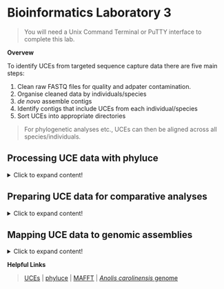 # Bioinformatics Laboratory 3
>You will need a Unix Command Terminal or PuTTY interface to complete this lab. 

**Overvew**

To identify UCEs from targeted sequence capture data there are five main steps:

1. Clean raw FASTQ files for quality and adpater contamination.
2. Organise cleaned data by individuals/species
3. *de novo* assemble contigs 
4. Identify contigs that include UCEs from each individual/species
5. Sort UCEs into appropriate directories
>For phylogenetic analyses etc., UCEs can then be aligned across all species/individuals. 

## Processing UCE data with phyluce

<details>
  <summary>Click to expand content!</summary>

>As we already learned in [Unit 1](https://github.com/nhm-herpetology/museum-NGS-training/tree/main/Unit_01/Bioinformatics_Lab) and [Unit 2](https://github.com/nhm-herpetology/museum-NGS-training/tree/main/Unit_02/Bioinformatics_Lab), phyluce is a really helpful program for processing targeted sequence capture data. There are several tutorials avialable here [here](https://phyluce.readthedocs.io/en/latest/tutorials/index.html)


1. Navigate to the SRA tools ```bin``` directory from [Unit 1](https://github.com/nhm-herpetology/museum-NGS-training/tree/main/Unit_01/Bioinformatics_Lab). We will download some raw data from three more snake species from the Streicher & Wiens [2016](https://www.sciencedirect.com/science/article/abs/pii/S1055790316300495?via%3Dihub) dataset; *Xenodermus javanicus*, *Micrurus fulvius*, and *Loxocemus bicolor*.

```
./fasterq-dump SRR3284492	
```
>The *X. javanicus* download should take ~4-5 minutes with an output of:  
```
spots read      : 727,334
reads read      : 1,454,668
reads written   : 1,454,668	
```   

```
./fasterq-dump SRR3284197	
```
 >The *M. fulvius* download should take ~3-4 minutes with an output of: 
```
spots read      : 560,385
reads read      : 1,120,770
reads written   : 1,120,770
```
  
```
./fasterq-dump SRR3284196		
```
>The *L. bicolor* download should take ~2-3 minutes with an output of:
```
spots read      : 256,289
reads read      : 512,578
reads written   : 512,578		
```  
  
2. Now, we will move these new files to our phyluce directory from [Unit 1](https://github.com/nhm-herpetology/museum-NGS-training/tree/main/Unit_01/Bioinformatics_Lab):

```
mv SRR3284492_1.fastq /home/jefs/NGS_course/Unit_1/Data/raw-fastq
```  
```
mv SRR3284492_2.fastq /home/jefs/NGS_course/Unit_1/Data/raw-fastq
```   
```
mv SRR3284197_1.fastq /home/jefs/NGS_course/Unit_1/Data/raw-fastq
```  
```
mv SRR3284197_2.fastq /home/jefs/NGS_course/Unit_1/Data/raw-fastq
```    
```
mv SRR3284196_1.fastq /home/jefs/NGS_course/Unit_1/Data/raw-fastq
```  
```
mv SRR3284196_2.fastq /home/jefs/NGS_course/Unit_1/Data/raw-fastq
```     

3. Now navigate to the 'Data/raw-fastq' directory. Let's prepare the files for cleaning by renaming them and compressing them: 
```
mv SRR3284492_1.fastq SRR3284492_S1_L001_R1_001.fastq
```
```
mv SRR3284492_2.fastq SRR3284492_S1_L001_R2_001.fastq
``` 
```
gzip SRR3284492_S1_L001_R1_001.fastq
```  
```
gzip SRR3284492_S1_L001_R2_001.fastq
```
>These compression steps might take a few minutes...
```
mv SRR3284197_1.fastq SRR3284197_S1_L001_R1_001.fastq
```  
```
mv SRR3284197_2.fastq SRR3284197_S1_L001_R2_001.fastq
``` 
```
gzip SRR3284197_S1_L001_R1_001.fastq
```  
```
gzip SRR3284197_S1_L001_R2_001.fastq
```
>These compression steps might take a few minutes...  
```
mv SRR3284196_1.fastq SRR3284196_S1_L001_R1_001.fastq
```  
```
mv SRR3284196_2.fastq SRR3284196_S1_L001_R2_001.fastq
``` 
```
gzip SRR3284196_S1_L001_R1_001.fastq
```  
```
gzip SRR3284196_S1_L001_R2_001.fastq
``` 
>Now navigate back up to the ```Data``` directory. 
  
4. Before we run illumiprocessor, let's remove the ```clean-fastq``` directory and the ```illumiprocessor.conf``` + ```illumiprocessor.log``` files from [Unit 1](https://github.com/nhm-herpetology/museum-NGS-training/tree/main/Unit_01/Bioinformatics_Lab):
  
```
rm -r clean-fastq
```
```
rm illumiprocessor.conf
``` 
```
rm illumiprocessor.log
```    
  
5. Now we will run Illumiprocessor, but an updated configuration file is needed. The configuration file should look like this:

```
[adapters]
i7:AGATCGGAAGAGCACACGTCTGAACTCCAGTCAC*ATCTCGTATGCCGTCTTCTGCTTG
i5:AGATCGGAAGAGCGTCGTGTAGGGAAAGAGTGTAGATCTCGGTGGTCGCCGTATCATT

[tag sequences]  
INDEX-16:CCGTCCCG
INDEX-17:GTCCGCAC
INDEX-32:CAGCGTTA
INDEX-41:CTCAATGA
  
[tag map]
SRR3284185_S1:INDEX-16
SRR3284197_S1:INDEX-17    
SRR3284492_S1:INDEX-32
SRR3284196_S1:INDEX-41  
  
[names]
SRR3284185_S1:Cylindrophis_ruffus_FMNH_258674
SRR3284197_S1:Micrurus_fulvius_YPM_14096  
SRR3284492_S1:Xenodermus_javanicus_FMNH_230073
SRR3284196_S1:Loxocemus_bicolor_ZA_46400  
  
```  

6. To make the configuration text file let's use the command line: 
 
 ```  
  cat > illumiprocessor.conf
 ```   
 Now paste the configuration text (from Step 5) into your terminal and then press CTRL + SHIFT + D.   
 
7. We are now ready to run Illumiprocessor to trim low quality bases + remove adapter contamiantion: 
 ```   
illumiprocessor \
    --input raw-fastq/ \
    --output clean-fastq \
    --config illumiprocessor.conf \
    --cores 4  
 ```   
>This should take ~3 minutes to run 
  
8. We need to update the assembly configuration file from [Unit 2](https://github.com/nhm-herpetology/museum-NGS-training/tree/main/Unit_02/Bioinformatics_Lab) to assemble reads into contigs. The configuration file should look like this:

```
[samples]
Cylindrophis_ruffus_FMNH_258674:clean-fastq/Cylindrophis_ruffus_FMNH_258674/split-adapter-quality-trimmed/
Micrurus_fulvius_YPM_14096:clean-fastq/Micrurus_fulvius_YPM_14096/split-adapter-quality-trimmed/  
Xenodermus_javanicus_FMNH_230073:clean-fastq/Xenodermus_javanicus_FMNH_230073/split-adapter-quality-trimmed/ 
Loxocemus_bicolor_ZA_46400:clean-fastq/Loxocemus_bicolor_ZA_46400/split-adapter-quality-trimmed/  
  
```  

9. To remove the old file and make the updated configuration text file let's use the command line: 
 
```  
rm assembly.conf
``` 
```  
cat > assembly.conf
```   
 Now paste the configuration text (from Step 8) into your terminal and then press CTRL + SHIFT + D.   

10. We are now ready to assemble the reads into contigs using velvet, but first we will remove the velvet-assemblies directory and log file from [Unit 2](https://github.com/nhm-herpetology/museum-NGS-training/tree/main/Unit_02/Bioinformatics_Lab): 

```  
rm -r velvet-assemblies
``` 
```  
rm phyluce_assembly_assemblo_velvet.log
```   
```   
phyluce_assembly_assemblo_velvet \
    --conf assembly.conf \
    --output velvet-assemblies \
    --cores 12 
 ```  
>This should take ~12-13 minutes to run. Now we are ready to identify which contigs correspond to UCE loci. 
  
11. Download the Tetrapod 5k probe sequences (this will be used to identify UCEs from the capture data). The probe set can also be downloaded [here](https://www.ultraconserved.org/)
  
```
wget https://raw.githubusercontent.com/nhm-herpetology/museum-NGS-training/main/Unit_03/Bioinformatics_Lab/Tetrapods-UCE-5Kv1.fasta
``` 

12. Now we will identify which contigs are UCEs: 

```  
phyluce_assembly_match_contigs_to_probes \
    --contigs velvet-assemblies/contigs \
    --probes Tetrapods-UCE-5Kv1.fasta \
    --output uce-search-results  
```
We should see something similar to the following output: 
  
```
2021-09-21 19:21:24,334 - phyluce_assembly_match_contigs_to_probes - INFO - Cylindrophis_ruffus_FMNH_258674: 2365 (4.81%) uniques of 49160 contigs, 0 dupe probe matches, 203 UCE loci removed for matching multiple contigs, 2 contigs removed for matching multiple UCE loci
2021-09-21 19:21:39,173 - phyluce_assembly_match_contigs_to_probes - INFO - Loxocemus_bicolor_ZA_46400: 1924 (2.50%) uniques of 76848 contigs, 0 dupe probe matches, 200 UCE loci removed for matching multiple contigs, 2 contigs removed for matching multiple UCE loci
2021-09-21 19:22:16,960 - phyluce_assembly_match_contigs_to_probes - INFO - Micrurus_fulvius_YPM_14096: 1315 (0.64%) uniques of 204962 contigs, 0 dupe probe matches, 228 UCE loci removed for matching multiple contigs, 2 contigs removed for matching multiple UCE loci
2021-09-21 19:22:57,398 - phyluce_assembly_match_contigs_to_probes - INFO - Xenodermus_javanicus_FMNH_230073: 1308 (0.56%) uniques of 234241 contigs, 0 dupe probe matches, 288 UCE loci removed for matching multiple contigs, 1 contigs removed for matching multiple UCE loci

```
  
13. Now we need to make a configuration file for extracting UCE data from this probe sequence matching step: 

```  
[all]
Cylindrophis_ruffus_FMNH_258674
Micrurus_fulvius_YPM_14096
Xenodermus_javanicus_FMNH_230073
Loxocemus_bicolor_ZA_46400
```
  
14. To make the configuration file: 
  
```  
cat > taxon-set.conf
```   
Now paste the configuration text (from Step 13) into your terminal and then press CTRL + SHIFT + D.   

15. It is time to extract UCEs from the taxa in our configuration file + make a directory to hold the information:  
``` 
mkdir -p taxon-sets/all
```  
```   
phyluce_assembly_get_match_counts \
    --locus-db uce-search-results/probe.matches.sqlite \
    --taxon-list-config taxon-set.conf \
    --taxon-group 'all' \
    --incomplete-matrix \
    --output taxon-sets/all/all-taxa-incomplete.conf  
``` 
 
16. Now we need to extract the UCE sequence data in the form of taxon-specific FASTA files: 

```  
cd taxon-sets/all  
```
```  
mkdir log
```  
```
cd ..
```
```
cd ..
```  
```  
phyluce_assembly_get_fastas_from_match_counts \
    --contigs velvet-assemblies/contigs \
    --locus-db uce-search-results/probe.matches.sqlite \
    --match-count-output taxon-sets/all/all-taxa-incomplete.conf \
    --output taxon-sets/all/all-taxa-incomplete.fasta \
    --incomplete-matrix taxon-sets/all/all-taxa-incomplete.incomplete \
    --log-path taxon-sets/all/log  
```   
  
The output should look something like this: 

```  
2021-09-21 19:33:53,819 - phyluce_assembly_get_fastas_from_match_counts - INFO - -------Getting UCE loci for Cylindrophis_ruffus_FMNH_258674------
2021-09-21 19:33:54,608 - phyluce_assembly_get_fastas_from_match_counts - INFO - There are 2365 UCE loci for Cylindrophis_ruffus_FMNH_258674
2021-09-21 19:33:54,608 - phyluce_assembly_get_fastas_from_match_counts - INFO - Parsing and renaming contigs for Cylindrophis_ruffus_FMNH_258674
2021-09-21 19:34:11,303 - phyluce_assembly_get_fastas_from_match_counts - INFO - Writing missing locus information to /home/jefs/NGS_course/Unit_1/Data/taxon-sets/all/all-taxa-incomplete.incomplete
2021-09-21 19:34:11,305 - phyluce_assembly_get_fastas_from_match_counts - INFO - ---------Getting UCE loci for Loxocemus_bicolor_ZA_46400---------
2021-09-21 19:34:11,909 - phyluce_assembly_get_fastas_from_match_counts - INFO - There are 1924 UCE loci for Loxocemus_bicolor_ZA_46400
2021-09-21 19:34:11,910 - phyluce_assembly_get_fastas_from_match_counts - INFO - Parsing and renaming contigs for Loxocemus_bicolor_ZA_46400
2021-09-21 19:34:38,183 - phyluce_assembly_get_fastas_from_match_counts - INFO - Writing missing locus information to /home/jefs/NGS_course/Unit_1/Data/taxon-sets/all/all-taxa-incomplete.incomplete
2021-09-21 19:34:38,184 - phyluce_assembly_get_fastas_from_match_counts - INFO - ---------Getting UCE loci for Micrurus_fulvius_YPM_14096---------
2021-09-21 19:34:38,616 - phyluce_assembly_get_fastas_from_match_counts - INFO - There are 1315 UCE loci for Micrurus_fulvius_YPM_14096
2021-09-21 19:34:38,616 - phyluce_assembly_get_fastas_from_match_counts - INFO - Parsing and renaming contigs for Micrurus_fulvius_YPM_14096
2021-09-21 19:35:44,490 - phyluce_assembly_get_fastas_from_match_counts - INFO - Writing missing locus information to /home/jefs/NGS_course/Unit_1/Data/taxon-sets/all/all-taxa-incomplete.incomplete
2021-09-21 19:35:44,492 - phyluce_assembly_get_fastas_from_match_counts - INFO - ------Getting UCE loci for Xenodermus_javanicus_FMNH_230073------
2021-09-21 19:35:44,882 - phyluce_assembly_get_fastas_from_match_counts - INFO - There are 1308 UCE loci for Xenodermus_javanicus_FMNH_230073
2021-09-21 19:35:44,882 - phyluce_assembly_get_fastas_from_match_counts - INFO - Parsing and renaming contigs for Xenodermus_javanicus_FMNH_230073
```  
>This has now extracted contigs that correspond to UCEs for each taxon into a single file called ```all-taxa-incomplete.fasta``` with contents that look like this: 
```  
>uce-5022_Cylindrophis_ruffus_FMNH_258674 |uce-5022
TTTGATGGGAATTGAATTTGATACCGCATTATGGTCGTAGGGCCTCCCCACAATAGACTG
TGTTCTTTGCTGTGTCTGTGCACAATCAGAGAGACCCAATTAAATAATTTGGTGCAATAA
TGGAGAACAAAAGCAGACGAGGGCTTAAAGTGAGGGCTGGAGCATTTGTAGTCTCCTC
>uce-129_Cylindrophis_ruffus_FMNH_258674 |uce-129
AGGGAAATCTGAGGCTTCCACTGCAGCACCATGCTTAGTAAGTAATAAATTACATGTTAT
ACTTATTTGCCTTAATTCATGCTAATTTTGTCCAATTAATGTATCACAGTAATTCAGAAG
CCTGTCACAGGAGAGCTAATTATTTATTGGATTTTTGTGTTTGGCTCCCTAGGAGTCTGC
TAGCAAACAAACTTATGAACATCTTTCCATTTGGGCCATGGTGACATTCTTATGTCTTAT
TAGGAAGAAAAGTTCTGTTCTTCAAAAAGTGAGCCATTATTCACTCAAGATACCATCTCT
TTGTTGTTCAATTGTAACAGCAAGAACATTCTCCTGTTTTACAAAGGATATGATGCAATG
TATTCCTTTCCCATCTAATTCTTTCCTTTATGCATCTAAATC
```

This FASTA file can now be used to align UCEs from different taxa and prepare them for comparative analyses.   
  
</details>

## Preparing UCE data for comparative analyses

<details>
  <summary>Click to expand content!</summary>

>After the last module, we have UCE data for all taxa in a single FASTA file. We will now learn how to align these sequence data for comparative analyses. 

1. We need to navigate to the taxon-sets directory we want to align.   
  
```
cd taxon-sets/all
```

2. Now we will align the UCEs using the software [MAFFT](https://mafft.cbrc.jp/alignment/software/) via the following command: 

```  
phyluce_align_seqcap_align \
    --input all-taxa-incomplete.fasta \
    --output mafft-nexus-edge-trimmed \
    --taxa 4 \
    --aligner mafft \
    --cores 12 \
    --incomplete-matrix \
    --log-path log  
```
>There will be several warning about 'dropped' UCEs - this is normal as the script works its way through all possible UCEs. 
 
3. Now let's have a look at the alignments: 

```
cd mafft-nexus-edge-trimmed
```
```   
ls  
```   
>You should see hundreds of files that correspond to alignments for all UCEs that the four snakes had in common. 
 
4. Looking at one of the NEXUS-formatted file: 
```   
cat uce-1013.nexus  
```  
We should see the following: 
```
#NEXUS
begin data;
dimensions ntax=3 nchar=195;
format datatype=dna missing=? gap=-;
matrix
'uce-1013_Cylindrophis_ruffus_FMNH_258674' ???????????????????????????????????????????????????????????????????????????????GGGTAGTTAAAATTCAGAAAGAGAAATTCCTTAATTAACTTAATAAAATTACTAATGGAAGCATTTTAACTGCTAAATTTAATTTACTTGTCAAGATATCCAGCTACAAAGAGTAG
'uce-1013_Loxocemus_bicolor_ZA_46400'      TTGTTCTCATACTCTTGTGGTTACTAAATATGTTGCGTTATATTATTTAAAAAAATAAATGAAGGTTCTTCTGAAATGAGGGTAGTTAAAATTCAGAAAGAGAAATTTCTTAATTAACTTAATAAAATTACTAATGGAAGCATTTTAACTGCTAAATTTAATTTACTTGTCAAGATATCCGGCTACAAAGA????
'uce-1013_Micrurus_fulvius_YPM_14096'      TTGTTATTAAACTCTTGTGGTTATCAAATATGTAGCAGTAT----------TAAAAAAATTAAAGTTGTGCTGAAATAAGGGTAGTTAAAATTCAGAAAGAGAAATTCCTTAATTAACTTAATAAAATTACTAATGGAAGCATTTTAGCGGCTAAATTTAATTTTCTTGTCAAGATATCCAGCTACAAAGAGTAG
;
end;  
```
>You can see that we have both '?' characters for missing edges and '-' characters for indels in the alignments. We also see that for UCE 1013, we lack data for *Xenodermus javanicus*.

5. We can rename the taxa in each alignment to remove the UCE name. This will be helpful for downstream analyses. 
  
```
phyluce_align_remove_locus_name_from_files \
    --alignments mafft-nexus-edge-trimmed \
    --output mafft-nexus-internal-trimmed-gblocks-clean \
    --cores 12 \
    --log-path log  
```

6. We will need to decide how much missing data we will allow in the UCE data matrices. In the example we will only use UCEs that have at least 75% of the taxa present in them (i.e. 3 out of 4): 

```  
phyluce_align_get_only_loci_with_min_taxa \
    --alignments mafft-nexus-internal-trimmed-gblocks-clean \
    --taxa 4 \
    --percent 0.75 \
    --output mafft-nexus-internal-trimmed-gblocks-clean-75p \
    --cores 12 \
    --log-path log  
```
We can determine how many UCEs satisfy the 75% complete criterion using: 
  
```
cd mafft-nexus-internal-trimmed-gblocks-clean-75p
```
```  
ls | wc -l 
``` 
>There should be 628 UCE alignments in the directory

```
cd ..
```  
  
7. One way to analyze the UCE data is to concateate them and infer a phylogeny with the resulting alignment. To do this we use the following commnd on 75% taxa present UCEs identified in the previous step: 
 
  
```  
phyluce_align_concatenate_alignments \
    --alignments mafft-nexus-internal-trimmed-gblocks-clean-75p \
    --output mafft-nexus-internal-trimmed-gblocks-clean-75p-raxml \
    --phylip \
    --log-path log  
```
>This will combine the UCE NEXUS files into a single PHYLIP file which is used by many phylogenetics programs (e.g. [RAxML](https://cme.h-its.org/exelixis/web/software/raxml/))  

8. Let's use this concatenated alignment to see if the UCEs have phylogenetic signal using [RAXML-NG](https://github.com/amkozlov/raxml-ng). Based on Streicher & Wiens [2016](https://www.sciencedirect.com/science/article/abs/pii/S1055790316300495?via%3Dihub) we should see something consistent with the following tree: ((*Cylindrophis*,*Loxocemus*),(*Xenodermus*, *Micrurus*)): 
  
```
raxml-ng --msa mafft-nexus-internal-trimmed-gblocks-clean-75p-raxml/mafft-nexus-internal-trimmed-gblocks-clean-75p-raxml.phylip --model GTR+G
```  

9. We can view the ```mafft-nexus-internal-trimmed-gblocks-clean-75p-raxml.phylip.bestTree``` file:

```  
cd mafft-nexus-internal-trimmed-gblocks-clean-75p-raxml    
``` 
``` 
cat  mafft-nexus-internal-trimmed-gblocks-clean-75p-raxml.phylip.raxml.bestTree 
```
We should see the following tree:  
```
((Loxocemus_bicolor_ZA_46400:0.019766,Cylindrophis_ruffus_FMNH_258674:0.016527):0.004738,Xenodermus_javanicus_FMNH_230073:0.047025,Micrurus_fulvius_YPM_14096:0.027562);  
```
>This tree is consistent with Fig. 2 of Streicher & Wiens [2016](https://www.sciencedirect.com/science/article/abs/pii/S1055790316300495?via%3Dihub) 

Now we have learned the basics of preparring UCE data for comparative analysis. Reminder: phyluce has many other options for refining alignments and modifying UCE data, so please check out the official [tutorials](https://phyluce.readthedocs.io/en/latest/tutorials/index.html).   
  
</details>

## Mapping UCE data to genomic assemblies

<details>
  <summary>Click to expand content!</summary>

>We can align UCEs to genomic assemblies to see where each UCE is in the genome, which may help with understanding dynamics related to linkage etc. 

We will use the vertebrate 5k UCE probe sequences in FASTA format that we downloaded in the first module and chromosomes 6 (80.74 Mbp) of *Anolis carolinensis* as an example of mapping UCEs to a reference genome.   

1. We should have the NCBI Entrez Direct UNIX E-utilities installed from the [Unit 2](https://github.com/nhm-herpetology/museum-NGS-training/tree/main/Unit_02/Bioinformatics_Lab) bioinformatics lab. so that we can download genomic sequences 
  
```
cd edirect
```
  
2. To download Chromosome 6 from *Anolis carolinensis* we use:

```  
./esearch -db nucleotide -query "NC_014781.1" | ./efetch -format fasta > NC_014781.1.fasta
```
>It is a large file (~79 MB), so it should take ~2 minutes to download.
 
3. Now let's move it to the same folder as the FASTA file: 

```  
mv NC_014781.1.fasta /home/jefs/NGS_course/Unit_3
```
>Please navigate to the Unit_3 directory
  
4. If you haven't done so already, activate phyluce so that ```bwa``` and ```samtools``` are available and download the UCE-probe set:
  
```
conda activate phyluce-1.7.1
```
```
wget https://raw.githubusercontent.com/nhm-herpetology/museum-NGS-training/main/Unit_03/Bioinformatics_Lab/Tetrapods-UCE-5Kv1.fasta
```   
  
5. Let's Index chromosome 6 of *Anolis carolinensis* as a reference sequence:
  
```
bwa index NC_014781.1.fasta
```  
>This should take ~2 minutes  

6. Let's align the UCE probe/bait sequences to the reference: 

```  
bwa mem NC_014781.1.fasta Tetrapods-UCE-5Kv1.fasta -t 4 > bwa_mem_align_UCEs_c6.sam  
```  
  
7. Convert the sam file to a bam file  
 
``` 
samtools view -S -b bwa_mem_align_UCEs_c6.sam > UCE_Ac_6.bam 
```  
  
8. Now we sort the bam file: 
 
```  
samtools sort UCE_Ac_6.bam  -o UCE_Ac_6.sorted.bam 
```  
  
9. Finally, we index the sorted bam file and (if you want) view: 
 
```  
samtools index UCE_Ac_6.sorted.bam 
```   
```  
samtools tview UCE_Ac_6.sorted.bam AB179619.1.fasta NC_014781.1.fasta
```   

10. Let's get a list of the mapped sequences and then count how many mapped:

```   
samtools view -F 4 UCE_Ac_6.bam > mapped_C6.sam
```   
``` 
wc -l mapped_C6.sam  
```  
>There should be 273 probes that mapped to the *Anolis carolinensis* chromosome 6
  
</details>


**Helpful Links**
>[UCEs](https://www.ultraconserved.org/) | [phyluce](https://phyluce.readthedocs.io/en/latest/) | [MAFFT](https://mafft.cbrc.jp/alignment/software/) | [*Anolis carolinensis* genome](https://www.ncbi.nlm.nih.gov/genome/?term=Anolis+carolinensis)
